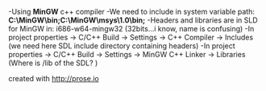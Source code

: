
-Using **MinGW** c++ compiler
-We need to include in system variable path: **C:\MinGW\bin;C:\MinGW\msys\1.0\bin;** 
-Headers and libraries are in SLD for MinGW in: i686-w64-mingw32 (32bits...i know, name is confusing)
-In project properties -> C/C++ Build -> Settings -> C++ Compiler -> Includes (we need here SDL include directory containing headers)
-In project properties -> C/C++ Build -> Settings -> MinGW C++ Linker -> Libraries (Where is /lib of the SDL? )

created with http://prose.io
